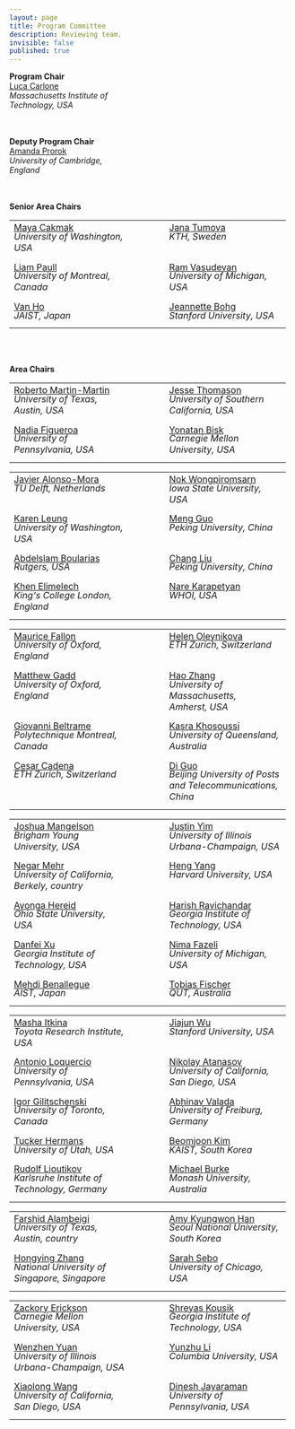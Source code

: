 ```yaml
---
layout: page
title: Program Committee
description: Reviewing team.
invisible: false
published: true
---
```


 <div id="area-chairs" class="row text-center">
<b>Program Chair</b><br>
    <a  href="https://lucacarlone.mit.edu/">Luca Carlone</a><br>
    <!-- <i>Massachusetts Institute of Technology, USA</i><br> -->
    <i>Massachusetts Institute of<br>Technology, USA</i><br>
    <!-- <a  href="">Amanda Prorok</a><br>
    <i>University of Cambridge, England</i><br> -->
    <br>
    <br>

<b>Deputy Program Chair</b><br>
    <a  href="https://proroklab.org">Amanda Prorok</a><br>
    <!-- <i>University of Cambridge, England</i><br> -->
    <i>University of Cambridge,<br>England</i><br>
    <br>
    <br>

<!-- <b>Senior Area Chairs</b><br>
    <a  href="https://www.mayacakmak.io/">Maya Cakmak</a><br>
    <i>University of Washington, USA</i><br>
    <a  href="https://sites.google.com/view/janatumova/home">Jana Tumova</a><br>
    <i>KTH, Sweden</i><br>
    <a  href="https://liampaull.ca/">Liam Paull</a><br>
    <i>University of Montreal, Canada</i><br>
    <a  href="https://www.roahmlab.com/ram-personal">Ram Vasudevan</a><br>
    <i>University of Michigan, USA</i><br>
    <a  href="https://www.jaist.ac.jp/ms/labs/vanho/index-e.html">Van Ho</a><br>
    <i>JAIST, Japan</i><br>
    <a  href="https://web.stanford.edu/~bohg/">Jeannette Bohg</a><br>
    <i>Stanford University, USA</i><br>
    <br>
    <br> -->

<b>Senior Area Chairs</b><br>
<table style="margin-left:auto;margin-right:auto;">
<tr>
    <td style="width:200px;vertical-align:top;">
        <a style="display: block;" href="https://www.mayacakmak.io/">Maya Cakmak</a>
        <i style="display: block; margin-top: -0.5ex; margin-bottom: 1ex;">University of Washington, USA</i>
    </td>
    <td style="width:45px;"></td>
    <td style="width:200px;vertical-align:top;">
        <a style="display: block;" href="https://sites.google.com/view/janatumova/home">Jana Tumova</a>
        <i style="display: block; margin-top: -0.5ex; margin-bottom: 1ex;">KTH, Sweden</i>
    </td>
</tr>
<tr>
    <td style="width:200px;vertical-align:top;">
        <a style="display: block;" href="https://liampaull.ca/">Liam Paull</a>
        <i style="display: block; margin-top: -0.5ex; margin-bottom: 1ex;">University of Montreal, Canada</i>
    </td>
    <td style="width:45px;"></td>
    <td style="width:200px;vertical-align:top;">
        <a style="display: block;" href="https://www.roahmlab.com/ram-personal">Ram Vasudevan</a>
        <i style="display: block; margin-top: -0.5ex; margin-bottom: 1ex;">University of Michigan, USA</i>
    </td>
</tr>
<tr>
    <td style="width:200px;vertical-align:top;">
        <a style="display: block;" href="https://www.jaist.ac.jp/ms/labs/vanho/index-e.html">Van Ho</a>
        <i style="display: block; margin-top: -0.5ex; margin-bottom: 1ex;">JAIST, Japan</i>
    </td>
    <td style="width:45px;"></td>
    <td style="width:200px;vertical-align:top;">
        <a style="display: block;" href="https://web.stanford.edu/~bohg/">Jeannette Bohg</a>
        <i style="display: block; margin-top: -0.5ex; margin-bottom: 1ex;">Stanford University, USA</i>
    </td>
</tr>
</table>
<br>
<br>

<b>Area Chairs</b><br/>
<!-- Chairs for MAYA CAKMAK  -->
<table style="margin-left:auto;margin-right:auto;">
<tr>
    <td style="width:200px;vertical-align:top;">
        <a style="display: block;" href="https://robertomartinmartin.com/">Roberto Martin-Martin</a>
        <i style="display: block; margin-top: -0.5ex; margin-bottom: 1ex;">University of Texas,<br>Austin, USA</i>
    </td>
    <td style="width:45px;"></td>
    <td style="width:200px;vertical-align:top;">
        <a style="display: block;" href="https://jessethomason.com/">Jesse Thomason</a>
        <i style="display: block; margin-top: -0.5ex; margin-bottom: 1ex;">University of Southern<br>California, USA</i>
    </td>
</tr>
<tr>
    <td style="width:200px;vertical-align:top;">
        <a style="display: block;" href="https://nbfigueroa.github.io/">Nadia Figueroa</a>
        <i style="display: block; margin-top: -0.5ex; margin-bottom: 1ex;">University of Pennsylvania, USA</i>
    </td>
    <td style="width:45px;"></td>
    <td style="width:200px;vertical-align:top;">
        <a style="display: block;" href="https://talkingtorobots.com/yonatanbisk.html">Yonatan Bisk</a>
        <i style="display: block; margin-top: -0.5ex; margin-bottom: 1ex;">Carnegie Mellon University, USA</i>
    </td>
</tr>

<!-- Chairs for JANA TUMOVA  -->
<table style="margin-left:auto;margin-right:auto;">
<tr>
    <td style="width:200px;vertical-align:top;">
        <a style="display: block;" href="https://autonomousrobots.nl/">Javier Alonso-Mora</a>
        <i style="display: block; margin-top: -0.5ex; margin-bottom: 1ex;">TU Delft, Netherlands</i>
    </td>
    <td style="width:45px;"></td>
    <td style="width:200px;vertical-align:top;">
        <a style="display: block;" href="https://tichakorn.dev/">Nok Wongpiromsarn</a>
        <i style="display: block; margin-top: -0.5ex; margin-bottom: 1ex;">Iowa State University, USA</i>
    </td>
</tr>
<tr>
    <td style="width:200px;vertical-align:top;">
        <a style="display: block;" href="https://faculty.washington.edu/kymleung/">Karen Leung</a>
        <i style="display: block; margin-top: -0.5ex; margin-bottom: 1ex;">University of Washington, USA</i>
    </td>
    <td style="width:45px;"></td>
    <td style="width:200px;vertical-align:top;">
        <a style="display: block;" href="https://mengguo.github.io/personal_site/">Meng Guo</a>
        <i style="display: block; margin-top: -0.5ex; margin-bottom: 1ex;">Peking University, China</i>
    </td>
</tr>
<tr>
    <td style="width:200px;vertical-align:top;">
        <a style="display: block;" href="http://rl.cs.rutgers.edu/">Abdelslam Boularias</a>
        <i style="display: block; margin-top: -0.5ex; margin-bottom: 1ex;">Rutgers, USA</i>
    </td>
    <td style="width:45px;"></td>
    <td style="width:200px;vertical-align:top;">
        <a style="display: block;" href="http://www2.coe.pku.edu.cn/FACULTY/LIUCHANG/INDEX.HTML">Chang Liu</a>
        <i style="display: block; margin-top: -0.5ex; margin-bottom: 1ex;">Peking University, China</i>
    </td>
</tr>
<tr>
    <td style="width:200px;vertical-align:top;">
        <a style="display: block;" href="http://khen.io/">Khen Elimelech</a>
        <i style="display: block; margin-top: -0.5ex; margin-bottom: 1ex;">King's College London, England</i>
    </td>
    <td style="width:45px;"></td>
    <td style="width:200px;vertical-align:top;">
        <a style="display: block;" href="https://sites.google.com/view/nkarapetyan">Nare Karapetyan</a>
        <i style="display: block; margin-top: -0.5ex; margin-bottom: 1ex;">WHOI, USA</i>
    </td>
</tr>

<!-- Chairs for LIAM PAULL  -->
<table style="margin-left:auto;margin-right:auto;">
<tr>
    <td style="width:200px;vertical-align:top;">
        <a style="display: block;" href="https://ori.ox.ac.uk/people/maurice-fallon/">Maurice Fallon</a>
        <i style="display: block; margin-top: -0.5ex; margin-bottom: 1ex;">University of Oxford, England</i>
    </td>
    <td style="width:45px;"></td>
    <td style="width:200px;vertical-align:top;">
        <a style="display: block;" href="https://helenol.github.io/">Helen Oleynikova</a>
        <i style="display: block; margin-top: -0.5ex; margin-bottom: 1ex;">ETH Zurich, Switzerland</i>
    </td>
</tr>
<tr>
    <td style="width:200px;vertical-align:top;">
        <a style="display: block;" href="https://mttgdd.github.io/">Matthew Gadd</a>
        <i style="display: block; margin-top: -0.5ex; margin-bottom: 1ex;">University of Oxford, England</i>
    </td>
    <td style="width:45px;"></td>
    <td style="width:200px;vertical-align:top;">
        <a style="display: block;" href="https://www.umass.edu/robotics/people/hao-zhang">Hao Zhang</a>
        <i style="display: block; margin-top: -0.5ex; margin-bottom: 1ex;">University of Massachusetts,<br>Amherst, USA</i>
    </td>
</tr>
<tr>
    <td style="width:200px;vertical-align:top;">
        <a style="display: block;" href="https://mistlab.ca/">Giovanni Beltrame</a>
        <i style="display: block; margin-top: -0.5ex; margin-bottom: 1ex;">Polytechnique Montreal, Canada</i>
    </td>
    <td style="width:45px;"></td>
    <td style="width:200px;vertical-align:top;">
        <a style="display: block;" href="https://scholar.google.com/citations?user=SRCCuo0AAAAJ&hl=en&oi=ao">Kasra Khosoussi</a>
        <i style="display: block; margin-top: -0.5ex; margin-bottom: 1ex;">University of Queensland, Australia</i>
    </td>
</tr>
<tr>
    <td style="width:200px;vertical-align:top;">
        <a style="display: block;" href="https://n.ethz.ch/~cesarc/">Cesar Cadena</a>
        <i style="display: block; margin-top: -0.5ex; margin-bottom: 1ex;">ETH Zurich, Switzerland</i>
    </td>
    <td style="width:45px;"></td>
    <td style="width:200px;vertical-align:top;">
        <a style="display: block;" href="https://scholar.google.com/citations?user=OCauNHUAAAAJ&hl=en&oi=ao">Di Guo</a>
        <i style="display: block; margin-top: -0.5ex; margin-bottom: 1ex;">Beijing University of Posts and Telecommunications, China</i>
    </td>
</tr>

<!-- Chairs for RAM VASUDEVAN  -->
<table style="margin-left:auto;margin-right:auto;">
<tr>
    <td style="width:200px;vertical-align:top;">
        <a style="display: block;" href="https://frostlab.byu.edu/">Joshua Mangelson</a>
        <i style="display: block; margin-top: -0.5ex; margin-bottom: 1ex;">Brigham Young University, USA</i>
    </td>
    <td style="width:45px;"></td>
    <td style="width:200px;vertical-align:top;">
        <a style="display: block;" href="https://scholar.google.com/citations?user=06OJ1FQAAAAJ&hl=en&oi=ao">Justin Yim</a>
        <i style="display: block; margin-top: -0.5ex; margin-bottom: 1ex;">University of Illinois<br>Urbana-Champaign, USA</i>
    </td>
</tr>
<tr>
    <td style="width:200px;vertical-align:top;">
        <a style="display: block;" href="https://negarmehr.com/">Negar Mehr</a>
        <i style="display: block; margin-top: -0.5ex; margin-bottom: 1ex;">University of California,<br>Berkely, country</i>
    </td>
    <td style="width:45px;"></td>
    <td style="width:200px;vertical-align:top;">
        <a style="display: block;" href="https://hankyang.seas.harvard.edu/">Heng Yang</a>
        <i style="display: block; margin-top: -0.5ex; margin-bottom: 1ex;">Harvard University, USA</i>
    </td>
</tr>
<tr>
    <td style="width:200px;vertical-align:top;">
        <a style="display: block;" href="https://cyberboticslab.com/">Ayonga Hereid</a>
        <i style="display: block; margin-top: -0.5ex; margin-bottom: 1ex;">Ohio State University, USA</i>
    </td>
    <td style="width:45px;"></td>
    <td style="width:200px;vertical-align:top;">
        <a style="display: block;" href="https://star-lab.cc.gatech.edu/">Harish Ravichandar</a>
        <i style="display: block; margin-top: -0.5ex; margin-bottom: 1ex;">Georgia Institute of Technology, USA</i>
    </td>
</tr>
<tr>
    <td style="width:200px;vertical-align:top;">
        <a style="display: block;" href="https://faculty.cc.gatech.edu/~danfei/">Danfei Xu</a>
        <i style="display: block; margin-top: -0.5ex; margin-bottom: 1ex;">Georgia Institute of Technology, USA</i>
    </td>
    <td style="width:45px;"></td>
    <td style="width:200px;vertical-align:top;">
        <a style="display: block;" href="https://www.mmintlab.com/people/nima-fazeli/">Nima Fazeli</a>
        <i style="display: block; margin-top: -0.5ex; margin-bottom: 1ex;">University of Michigan, USA</i>
    </td>
</tr>
<tr>
    <td style="width:200px;vertical-align:top;">
        <a style="display: block;" href="https://scholar.google.com/citations?user=TjWNmAQAAAAJ&hl=en&oi=ao">Mehdi Benallegue</a>
        <i style="display: block; margin-top: -0.5ex; margin-bottom: 1ex;">AIST, Japan</i>
    </td>
    <td style="width:45px;"></td>
    <td style="width:200px;vertical-align:top;">
        <a style="display: block;" href="https://www.tobiasfischer.info/">Tobias Fischer</a>
        <i style="display: block; margin-top: -0.5ex; margin-bottom: 1ex;">QUT, Australia</i>
    </td>
</tr>

<!-- Chairs for JEANNETTE BOHG  -->
<table style="margin-left:auto;margin-right:auto;">
<tr>
    <td style="width:200px;vertical-align:top;">
        <a style="display: block;" href="https://scholar.google.com/citations?hl=en&user=JAmTk5gAAAAJ&view_op=list_works&sortby=pubdate">Masha Itkina</a>
        <i style="display: block; margin-top: -0.5ex; margin-bottom: 1ex;">Toyota Research Institute, USA</i>
    </td>
    <td style="width:45px;"></td>
    <td style="width:200px;vertical-align:top;">
        <a style="display: block;" href="https://jiajunwu.com/">Jiajun Wu</a>
        <i style="display: block; margin-top: -0.5ex; margin-bottom: 1ex;">Stanford University, USA</i>
    </td>
</tr>
<tr>
    <td style="width:200px;vertical-align:top;">
        <a style="display: block;" href="https://antonilo.github.io/">Antonio Loquercio</a>
        <i style="display: block; margin-top: -0.5ex; margin-bottom: 1ex;">University of Pennsylvania, USA</i>
    </td>
    <td style="width:45px;"></td>
    <td style="width:200px;vertical-align:top;">
        <a style="display: block;" href="https://natanaso.github.io/">Nikolay Atanasov</a>
        <i style="display: block; margin-top: -0.5ex; margin-bottom: 1ex;">University of California,<br>San Diego, USA</i>
    </td>
</tr>
<tr>
    <td style="width:200px;vertical-align:top;">
        <a style="display: block;" href="https://www.gilitschenski.org/igor/">Igor Gilitschenski</a>
        <i style="display: block; margin-top: -0.5ex; margin-bottom: 1ex;">University of Toronto, Canada</i>
    </td>
    <td style="width:45px;"></td>
    <td style="width:200px;vertical-align:top;">
        <a style="display: block;" href="https://rl.uni-freiburg.de/people/valada">Abhinav Valada</a>
        <i style="display: block; margin-top: -0.5ex; margin-bottom: 1ex;">University of Freiburg, Germany</i>
    </td>
</tr>
<tr>
    <td style="width:200px;vertical-align:top;">
        <a style="display: block;" href="https://robot-learning.cs.utah.edu/">Tucker Hermans</a>
        <i style="display: block; margin-top: -0.5ex; margin-bottom: 1ex;">University of Utah, USA</i>
    </td>
    <td style="width:45px;"></td>
    <td style="width:200px;vertical-align:top;">
        <a style="display: block;" href="https://beomjoonkim.github.io/">Beomjoon Kim</a>
        <i style="display: block; margin-top: -0.5ex; margin-bottom: 1ex;">KAIST, South Korea</i>
    </td>
</tr>
<tr>
    <td style="width:200px;vertical-align:top;">
        <a style="display: block;" href="https://rudolf.intuitive-robots.net/">Rudolf Lioutikov</a>
        <i style="display: block; margin-top: -0.5ex; margin-bottom: 1ex;">Karlsruhe Institute of Technology, Germany</i>
    </td>
    <td style="width:45px;"></td>
    <td style="width:200px;vertical-align:top;">
        <a style="display: block;" href="http://michaelburke.co.za/wp/">Michael Burke</a>
        <i style="display: block; margin-top: -0.5ex; margin-bottom: 1ex;">Monash University, Australia</i>
    </td>
</tr>

<!-- Chairs for VAN HO  -->
<table style="margin-left:auto;margin-right:auto;">
<tr>
    <td style="width:200px;vertical-align:top;">
        <a style="display: block;" href="https://sites.utexas.edu/arts-lab/">Farshid Alambeigi</a>
        <i style="display: block; margin-top: -0.5ex; margin-bottom: 1ex;">University of Texas,<br>Austin, country</i>
    </td>
    <td style="width:45px;"></td>
    <td style="width:200px;vertical-align:top;">
        <a style="display: block;" href="https://hero.snu.ac.kr/">Amy Kyungwon Han</a>
        <i style="display: block; margin-top: -0.5ex; margin-bottom: 1ex;">Seoul National University,<br> South Korea</i>
    </td>
</tr>
<tr>
    <td style="width:200px;vertical-align:top;">
        <a style="display: block;" href="https://scholar.google.com/citations?user=Gzu-S2sAAAAJ&hl=en&oi=ao">Hongying Zhang</a>
        <i style="display: block; margin-top: -0.5ex; margin-bottom: 1ex;">National University of Singapore, Singapore</i>
    </td>
    <td style="width:45px;"></td>
    <td style="width:200px;vertical-align:top;">
        <a style="display: block;" href="https://sarahsebo.com/">Sarah Sebo</a>
        <i style="display: block; margin-top: -0.5ex; margin-bottom: 1ex;">University of Chicago, USA</i>
    </td>
</tr>

<!-- Added ACs -->
<table style="margin-left:auto;margin-right:auto;">
<tr>
    <td style="width:200px;vertical-align:top;">
        <a style="display: block;" href="https://zackory.com/">Zackory Erickson</a>
        <i style="display: block; margin-top: -0.5ex; margin-bottom: 1ex;">Carnegie Mellon University, USA</i>
    </td>
    <td style="width:45px;"></td>
    <td style="width:200px;vertical-align:top;">
        <a style="display: block;" href="https://www.shreyaskousik.com/">Shreyas Kousik</a>
        <i style="display: block; margin-top: -0.5ex; margin-bottom: 1ex;">Georgia Institute of Technology, USA</i>
    </td>
</tr>
<tr>
    <td style="width:200px;vertical-align:top;">
        <a style="display: block;" href="https://siebelschool.illinois.edu/about/people/all-faculty/yuanwz">Wenzhen Yuan</a>
        <i style="display: block; margin-top: -0.5ex; margin-bottom: 1ex;">University of Illinois<br>Urbana-Champaign, USA</i>
    </td>
    <td style="width:45px;"></td>
    <td style="width:200px;vertical-align:top;">
        <a style="display: block;" href="https://yunzhuli.github.io/">Yunzhu Li</a>
        <i style="display: block; margin-top: -0.5ex; margin-bottom: 1ex;">Columbia University, USA</i>
    </td>
</tr>
<tr>
    <td style="width:200px;vertical-align:top;">
        <a style="display: block;" href="https://xiaolonw.github.io/">Xiaolong Wang</a>
        <i style="display: block; margin-top: -0.5ex; margin-bottom: 1ex;">University of California,<br>San Diego, USA</i>
    </td>
    <td style="width:45px;"></td>
    <td style="width:200px;vertical-align:top;">
        <a style="display: block;" href="https://www.seas.upenn.edu/~dineshj/">Dinesh Jayaraman</a>
        <i style="display: block; margin-top: -0.5ex; margin-bottom: 1ex;">University of Pennsylvania, USA</i>
    </td>
</tr>

</table>